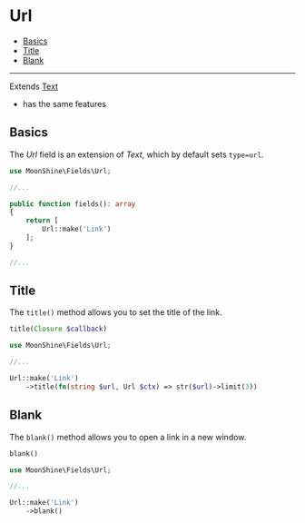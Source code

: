 # Url

  - [Basics](#basics)
  - [Title](#title)
  - [Blank](#blank)

---

Extends [Text](/docs/{{version}}/fields/text)
* has the same features

<a name="basics"></a>
## Basics

The *Url* field is an extension of *Text*, which by default sets `type=url`.

```php
use MoonShine\Fields\Url;

//...

public function fields(): array
{
    return [
        Url::make('Link')
    ];
}

//...
```

<a name="title"></a>
## Title

The `title()` method allows you to set the title of the link.

```php
title(Closure $callback)
```
  
```php
use MoonShine\Fields\Url;

//...

Url::make('Link')
    ->title(fn(string $url, Url $ctx) => str($url)->limit(3))
```

<a name="blank"></a>
## Blank

The `blank()` method allows you to open a link in a new window.

```php
blank()
```
    
```php
use MoonShine\Fields\Url;

//...

Url::make('Link')
    ->blank()
```
